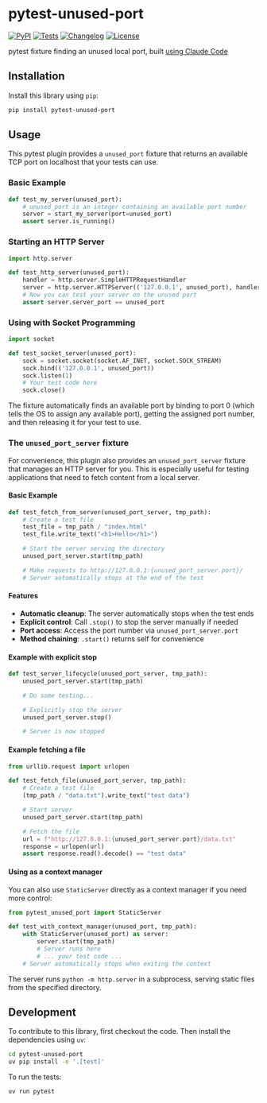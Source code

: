 # pytest-unused-port

[![PyPI](https://img.shields.io/pypi/v/pytest-unused-port.svg)](https://pypi.org/project/pytest-unused-port/)
[![Tests](https://github.com/simonw/pytest-unused-port/actions/workflows/test.yml/badge.svg)](https://github.com/simonw/pytest-unused-port/actions/workflows/test.yml)
[![Changelog](https://img.shields.io/github/v/release/simonw/pytest-unused-port?include_prereleases&label=changelog)](https://github.com/simonw/pytest-unused-port/releases)
[![License](https://img.shields.io/badge/license-Apache%202.0-blue.svg)](https://github.com/simonw/pytest-unused-port/blob/main/LICENSE)

pytest fixture finding an unused local port, built [using Claude Code](https://gistpreview.github.io/?9ffa45bc69a545427009ca6283e2e672)

## Installation

Install this library using `pip`:
```bash
pip install pytest-unused-port
```
## Usage

This pytest plugin provides a `unused_port` fixture that returns an available TCP port on localhost that your tests can use.

### Basic Example

```python
def test_my_server(unused_port):
    # unused_port is an integer containing an available port number
    server = start_my_server(port=unused_port)
    assert server.is_running()
```

### Starting an HTTP Server

```python
import http.server

def test_http_server(unused_port):
    handler = http.server.SimpleHTTPRequestHandler
    server = http.server.HTTPServer(('127.0.0.1', unused_port), handler)
    # Now you can test your server on the unused port
    assert server.server_port == unused_port
```

### Using with Socket Programming

```python
import socket

def test_socket_server(unused_port):
    sock = socket.socket(socket.AF_INET, socket.SOCK_STREAM)
    sock.bind(('127.0.0.1', unused_port))
    sock.listen(1)
    # Your test code here
    sock.close()
```

The fixture automatically finds an available port by binding to port 0 (which tells the OS to assign any available port), getting the assigned port number, and then releasing it for your test to use.

### The `unused_port_server` fixture

For convenience, this plugin also provides an `unused_port_server` fixture that manages an HTTP server for you. This is especially useful for testing applications that need to fetch content from a local server.

#### Basic Example

```python
def test_fetch_from_server(unused_port_server, tmp_path):
    # Create a test file
    test_file = tmp_path / "index.html"
    test_file.write_text("<h1>Hello</h1>")

    # Start the server serving the directory
    unused_port_server.start(tmp_path)

    # Make requests to http://127.0.0.1:{unused_port_server.port}/
    # Server automatically stops at the end of the test
```

#### Features

- **Automatic cleanup**: The server automatically stops when the test ends
- **Explicit control**: Call `.stop()` to stop the server manually if needed
- **Port access**: Access the port number via `unused_port_server.port`
- **Method chaining**: `.start()` returns self for convenience

#### Example with explicit stop

```python
def test_server_lifecycle(unused_port_server, tmp_path):
    unused_port_server.start(tmp_path)

    # Do some testing...

    # Explicitly stop the server
    unused_port_server.stop()

    # Server is now stopped
```

#### Example fetching a file

```python
from urllib.request import urlopen

def test_fetch_file(unused_port_server, tmp_path):
    # Create a test file
    (tmp_path / "data.txt").write_text("test data")

    # Start server
    unused_port_server.start(tmp_path)

    # Fetch the file
    url = f"http://127.0.0.1:{unused_port_server.port}/data.txt"
    response = urlopen(url)
    assert response.read().decode() == "test data"
```

#### Using as a context manager

You can also use `StaticServer` directly as a context manager if you need more control:

```python
from pytest_unused_port import StaticServer

def test_with_context_manager(unused_port, tmp_path):
    with StaticServer(unused_port) as server:
        server.start(tmp_path)
        # Server runs here
        # ... your test code ...
    # Server automatically stops when exiting the context
```

The server runs `python -m http.server` in a subprocess, serving static files from the specified directory.

## Development

To contribute to this library, first checkout the code. Then install the dependencies using `uv`:
```bash
cd pytest-unused-port
uv pip install -e '.[test]'
```
To run the tests:
```bash
uv run pytest
```
